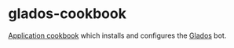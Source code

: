 # glados-cookbook
[Application cookbook][0] which installs and configures the
[Glados][1] bot.

[0]: http://blog.vialstudios.com/the-environment-cookbook-pattern#theapplicationcookbook
[1]: https://github.com/johnbellone/glados
